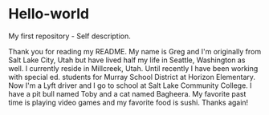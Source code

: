 # Hello-world

My first repository - Self description.

Thank you for reading my README. My name is Greg and I'm originally from Salt Lake City, Utah but have lived half my life in Seattle, Washington as well. I currently reside in Millcreek, Utah. Until recently I have been working with special ed. students for Murray School District at Horizon Elementary. Now I'm a Lyft driver and I go to school at Salt Lake Community College. I have a pit bull named Toby and a cat named Bagheera. My favorite past time is playing video games and my favorite food is sushi. Thanks again!

